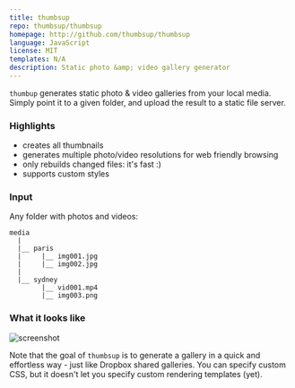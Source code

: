 ```yaml
---
title: thumbsup
repo: thumbsup/thumbsup
homepage: http://github.com/thumbsup/thumbsup
language: JavaScript
license: MIT
templates: N/A
description: Static photo &amp; video gallery generator
---
```


`thumbup` generates static photo &amp; video galleries from your local media.
Simply point it to a given folder, and upload the result to a static file server.

### Highlights

- creates all thumbnails
- generates multiple photo/video resolutions for web friendly browsing
- only rebuilds changed files: it's fast :)
- supports custom styles

### Input

Any folder with photos and videos:


    media
      |
      |__ paris
      |     |__ img001.jpg
      |     |__ img002.jpg
      |
      |__ sydney
            |__ vid001.mp4
            |__ img003.png


### What it looks like

![screenshot](https://raw.github.com/thumbsup/thumbsup/master/screenshot.jpg)

Note that the goal of `thumbsup` is to generate a gallery in a quick and effortless way - just like Dropbox shared galleries. You can specify custom CSS, but it doesn't let you specify custom rendering templates (yet).
